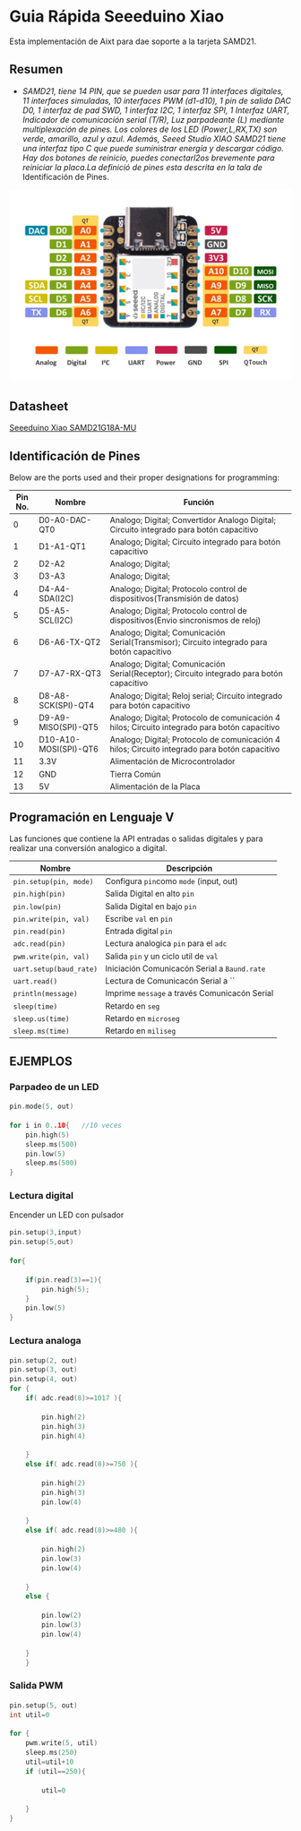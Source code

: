 # **Guia Rápida Seeeduino Xiao**
Esta implementación de Aixt para dae soporte a la tarjeta SAMD21.

## Resumen
* *SAMD21, tiene 14 PIN, que se pueden usar para 11 interfaces digitales, 11 interfaces simuladas, 10 interfaces PWM (d1-d10), 1 pin de salida DAC D0, 1 interfaz de pad SWD, 1 interfaz I2C, 1 interfaz SPI, 1 Interfaz UART, Indicador de comunicación serial (T/R), Luz parpadeante (L) mediante multiplexación de pines. Los colores de los LED (Power,L,RX,TX) son verde, amarillo, azul y azul. Además, Seeed Studio XIAO SAMD21 tiene una interfaz tipo C que puede suministrar energía y descargar código. Hay dos botones de reinicio, puedes conectarl2os brevemente para reiniciar la placa.La definició de pines esta descrita en la tala de* Identificación de Pines.

![Alt text](Picture/Seeeduino_XIAO_SAMD21.jpg)

## Datasheet
[Seeeduino Xiao SAMD21G18A-MU](https://files.seeedstudio.com/wiki/XIAO/Seeed-Studio-XIAO-Series-SOM-Datasheet.pdf)

## Identificación de Pines
Below are the ports used and their proper designations for programming:

Pin No. |Nombre                | Función 
--      |-----                 | ---
0       |D0-A0-DAC-QT0         | Analogo; Digital; Convertidor Analogo Digital;            Circuito integrado para botón capacitivo 
1       |D1-A1-QT1             | Analogo; Digital;                                         Circuito integrado para botón capacitivo  
2       |D2-A2                 | Analogo; Digital; 
3       |D3-A3                 | Analogo; Digital; 
4       |D4-A4-SDA(I2C)        | Analogo; Digital; Protocolo control de dispositivos(Transmisión de datos)
5       |D5-A5-SCL(I2C)        | Analogo; Digital; Protocolo control de dispositivos(Envio sincronismos de reloj) 
6       |D6-A6-TX-QT2          | Analogo; Digital; Comunicación Serial(Transmisor);        Circuito integrado para botón capacitivo
7       |D7-A7-RX-QT3          | Analogo; Digital; Comunicación Serial(Receptor);          Circuito integrado para botón capacitivo
8       |D8-A8-SCK(SPI)-QT4    | Analogo; Digital; Reloj serial;                           Circuito integrado para botón capacitivo
9       |D9-A9-MISO(SPI)-QT5   | Analogo; Digital; Protocolo de comunicación 4 hilos;      Circuito integrado para botón capacitivo 
10      |D10-A10-MOSI(SPI)-QT6 | Analogo; Digital; Protocolo de comunicación 4 hilos;      Circuito integrado para botón capacitivo 
11      |3.3V                  | Alimentación de Microcontrolador 
12      |GND                   | Tierra Común
13      |5V                    | Alimentación de la Placa 

## Programación en Lenguaje V

Las funciones que contiene la API entradas o salidas digitales y para realizar una conversión analogico a digital.

Nombre                  | Descripción
------------------------|------------------------------
`pin.setup(pin, mode)`  | Configura `pin`como `mode` (input, out)
`pin.high(pin)`         | Salida Digital en alto `pin`
`pin.low(pin)`          | Salida Digital en bajo `pin`
`pin.write(pin, val)`   | Escribe `val` en `pin`
`pin.read(pin)`         | Entrada digital `pin`
`adc.read(pin)`         | Lectura analogica `pin` para el `adc`
`pwm.write(pin, val)`   | Salida `pin` y un ciclo util de `val`
`uart.setup(baud_rate)` | Iniciación Comunicacón Serial a `Baund.rate`
`uart.read()`           | Lectura de Comunicacón Serial a ``
`println(message)`      | Imprime  `message` a través Comunicacón Serial
`sleep(time)`           | Retardo en `seg`
`sleep.us(time)`        | Retardo en `microseg`
`sleep.ms(time)`        | Retardo en `miliseg`

## EJEMPLOS
### Parpadeo de un LED
```go
pin.mode(5, out)

for i in 0..10{   //10 veces
    pin.high(5)
    sleep.ms(500)
    pin.low(5)
    sleep.ms(500)
}
```
### Lectura digital
 Encender un LED con pulsador
```go
pin.setup(3,input)
pin.setup(5,out)

for{
    
    if(pin.read(3)==1){
        pin.high(5);
    }
    pin.low(5)    
}

```
### Lectura analoga
```go
pin.setup(2, out)
pin.setup(3, out)
pin.setup(4, out)
for {
    if( adc.read(8)>=1017 ){

        pin.high(2)
        pin.high(3)
        pin.high(4)

    }
    else if( adc.read(8)>=750 ){

        pin.high(2)
        pin.high(3)
        pin.low(4)
        
    }
    else if( adc.read(8)>=480 ){

        pin.high(2)
        pin.low(3)
        pin.low(4)
        
    }
    else {

        pin.low(2)
        pin.low(3)
        pin.low(4)
        
    }
    } 
```
### Salida PWM
```go
pin.setup(5, out)
int util=0

for {
    pwm.write(5, util)
    sleep.ms(250)
    util=util+10
    if (util==250){

        util=0
        
    }
} 
```
